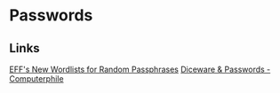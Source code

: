 # Passwords

## Links
[EFF's New Wordlists for Random Passphrases](https://www.eff.org/deeplinks/2016/07/new-wordlists-random-passphrases)
[Diceware & Passwords - Computerphile](https://www.youtube.com/watch?v=Pe_3cFuSw1E)